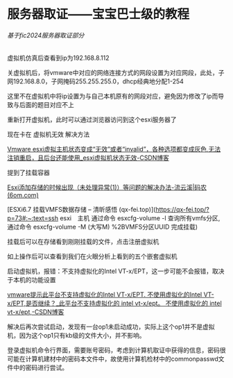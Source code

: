 # 服务器取证——宝宝巴士级的教程

###### 基于fic2024服务器取证部分



虚拟机仿真后查看到ip为192.168.8.112



关虚拟机后，将vmware中对应的网络连接方式的网段设置为对应网段，此处，子网192.168.8.0，子网掩码255.255.255.0，dhcp经典地分配1-254

这里不在虚拟机中将ip设置为与自己本机原有的网段对应，避免因为修改了ip而导致与后面的题目对应不上



重新打开虚拟机，此时可以通过浏览器访问到这个esxi服务器了



现在卡在 虚拟机无效 解决方法

[Vmware esxi虚拟主机状态变成“无效”或者“invalid”，各种选项都变成灰色,无法注销重启，且后台还能使用_esxi虚拟机状态无效-CSDN博客](https://blog.csdn.net/qq_42999045/article/details/129029703)

提到了挂载容器

 [Esxi添加存储的时候出现（未处理异常(1)）等问题的解决办法-流云溪|码农 (6om.com)](https://6om.com/3182)

[ESXi6.7 挂载VMFS数据存储 – 清昕感悟 (qx-fei.top)](https://qx-fei.top/?p=73#:~:text=ssh esxi　主机 通过命令 esxcfg-volume -l 查询所有vmfs分区,通过命令 esxcfg-volume -M (大写M) %2BVMFS分区UUID 完成挂载)

挂载后可以在存储看到刚刚挂载的文件，点击注册虚拟机

如上操作后可以查看到我们在火眼分析上看到的五个嵌套虚拟机

启动虚拟机，报错：不支持虚拟化的Intel VT-x/EPT，这一步可能不会报错，取决于本机的功能设置

[vmware提示此平台不支持虚拟化的Intel VT-x/EPT. 不使用虚拟化的Intel VT-x/EPT,是否继续？_此平台不支持虚拟化的 intel vt-x/ept。 不使用虚拟化的 intel vt-x/ept,-CSDN博客](https://blog.csdn.net/CCTVZHENG/article/details/131603241)



解决后再次尝试启动，发现有一台op1未启动成功，实际上这个op1并不是虚拟机，因为这个op1只有kb级的文件大小，并不影响。



登录虚拟机命令行界面，需要账号密码，考虑到计算机取证中获得的信息，密码很可能在计算机建材中的密码本文件中，故使用计算机检材中的commonpasswd文件中的密码进行尝试。